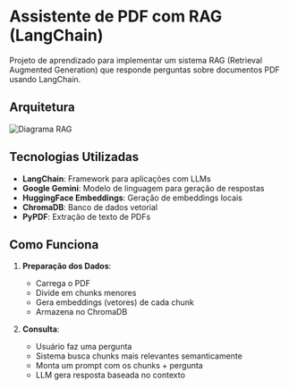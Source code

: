 # Assistente de PDF com RAG (LangChain)

Projeto de aprendizado para implementar um sistema RAG (Retrieval Augmented Generation) que responde perguntas sobre documentos PDF usando LangChain.

## Arquitetura

![Diagrama RAG](https://github.com/user-attachments/assets/fab43c72-574a-4f9f-91ac-f7ab059857cb)

## Tecnologias Utilizadas

- **LangChain**: Framework para aplicações com LLMs
- **Google Gemini**: Modelo de linguagem para geração de respostas
- **HuggingFace Embeddings**: Geração de embeddings locais
- **ChromaDB**: Banco de dados vetorial
- **PyPDF**: Extração de texto de PDFs

## Como Funciona

1. **Preparação dos Dados**:
   - Carrega o PDF
   - Divide em chunks menores
   - Gera embeddings (vetores) de cada chunk
   - Armazena no ChromaDB

2. **Consulta**:
   - Usuário faz uma pergunta
   - Sistema busca chunks mais relevantes semanticamente
   - Monta um prompt com os chunks + pergunta
   - LLM gera resposta baseada no contexto

